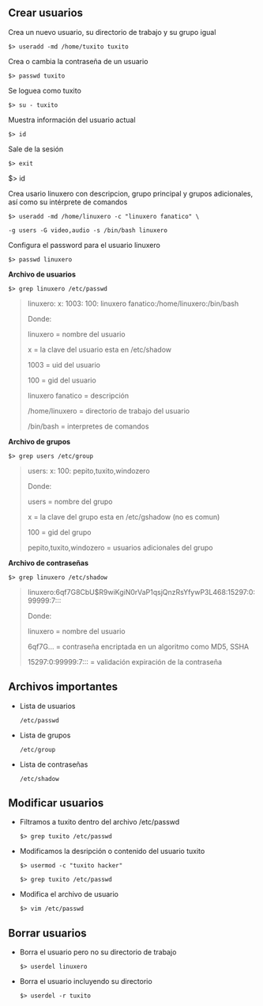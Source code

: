 ## Crear usuarios ##

Crea un nuevo usuario, su directorio de trabajo y su grupo igual 

`$> useradd -md /home/tuxito tuxito` 

Crea o cambia la contraseña de un usuario 

`$> passwd tuxito` 

Se loguea como tuxito 

`$> su - tuxito` 

Muestra información del usuario actual 

`$> id` 

Sale de la sesión 

`$> exit` 

$> id 

Crea usario linuxero con descripcion, grupo principal y grupos adicionales, así como su intérprete de comandos 

`$> useradd -md /home/linuxero -c "linuxero fanatico" \` 

`-g users -G video,audio -s /bin/bash linuxero` 

Configura el password para el usuario linuxero

`$> passwd linuxero` 

**Archivo de usuarios**

`$> grep linuxero /etc/passwd` 

> linuxero: x: 1003: 100: linuxero fanatico:/home/linuxero:/bin/bash
>
> Donde: 
>
> linuxero = nombre del usuario 
>
> x = la clave del usuario esta en /etc/shadow 
>
> 1003 = uid del usuario 
>
> 100 = gid del usuario 
>
> linuxero fanatico = descripción 
>
> /home/linuxero = directorio de trabajo del usuario 
>
> /bin/bash = interpretes de comandos 

**Archivo de grupos**

`$> grep users /etc/group` 

> users: x: 100: pepito,tuxito,windozero 
>
> Donde: 
>
> users = nombre del grupo 
>
> x = la clave del grupo esta en /etc/gshadow (no es comun) 
>
> 100 = gid del grupo 
>
> pepito,tuxito,windozero = usuarios adicionales del grupo 

**Archivo de contraseñas** 

`$> grep linuxero /etc/shadow`  

> linuxero:$6$qf7G8CbU$R9wiKgiN0rVaP1qsjQnzRsYfywP3L468:15297:0:99999:7::: 
>
> Donde: 
>
> linuxero = nombre del usuario 
>
> $6$qf7G... = contraseña encriptada en un algoritmo como MD5, SSHA 
>
> 15297:0:99999:7::: = validación expiración de la contraseña 

## Archivos importantes ##

* Lista de usuarios

   `/etc/passwd`  

* Lista de grupos

   `/etc/group`

* Lista de contraseñas

   `/etc/shadow` 

## Modificar usuarios ##

* Filtramos a tuxito dentro del archivo /etc/passwd

   `$> grep tuxito /etc/passwd` 

* Modificamos la desripción o contenido del usuario tuxito 

   `$> usermod -c "tuxito hacker"` 

   `$> grep tuxito /etc/passwd` 

* Modifica el archivo de usuario

   `$> vim /etc/passwd` 

## Borrar usuarios ##

* Borra el usuario pero no su directorio de trabajo 

   `$> userdel linuxero`

* Borra el usuario incluyendo su directorio

   `$> userdel -r tuxito`
